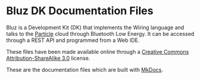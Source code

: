<p align="center" >
<img src="http://bluz.io/static/img/logo.png" alt="" title="">
</p>

Bluz DK Documentation Files
==========
Bluz is a Development Kit (DK) that implements the Wiring language and talks to the [Particle](https://www.particle.io/) cloud through Bluetooth Low Energy. It can be accessed through a REST API and programmed from a Web IDE.

These files have been made available online through a [Creative Commons Attribution-ShareAlike 3.0](http://creativecommons.org/licenses/by-sa/3.0/) license.

These are the documentation files which are built with [MkDocs](http://www.mkdocs.org/). 